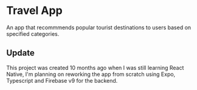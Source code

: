 # Travel App
<p>An app that recommmends popular tourist destinations to users based on specified categories.</p>

<h2>Update</h2>
This project was created 10 months ago when I was still learning React Native, I'm planning on reworking the app from scratch using Expo, Typescript and Firebase v9 for the backend.

<br></br>



